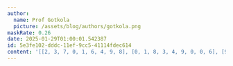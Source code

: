 ```yaml
---
author:
  name: Prof Gotkola
  picture: /assets/blog/authors/gotkola.png
maskRate: 0.26
date: 2025-01-29T01:00:01.542387
id: 5e3fe102-dddc-11ef-9cc5-41114fdec614
content: '[[2, 3, 7, 0, 1, 6, 4, 9, 8], [0, 1, 8, 3, 4, 9, 0, 0, 6], [9, 6, 4, 0, 2, 7, 5, 1, 0], [7, 0, 6, 1, 0, 0, 8, 0, 4], [1, 8, 3, 6, 0, 4, 9, 5, 0], [4, 5, 2, 9, 8, 3, 1, 6, 0], [3, 0, 9, 0, 6, 5, 7, 8, 1], [8, 7, 5, 0, 0, 1, 0, 4, 9], [0, 0, 1, 7, 9, 8, 0, 2, 5]]'
---
```

